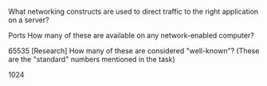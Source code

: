What networking constructs are used to direct traffic to the right application on a server?

Ports
How many of these are available on any network-enabled computer?

65535
[Research] How many of these are considered "well-known"? (These are the "standard" numbers mentioned in the task)

1024
